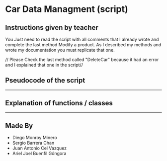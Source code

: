 # Car Data Managment (script)

## Instructions given by teacher 
You Just need to read the script with all comments that I already wrote and complete the last method Modify a product. As I described my methods and wrote my documentation you must replicate that one. 

// Please Check the last method called "DeleteCar" because it had an error and I explained that one in the script//

## Pseudocode of the script


        
--- 

## Explanation of functions / classes



--- 

## Made By
- Diego Monroy Minero
- Sergio Barrera Chan
- Juan Antonio Cel Vazquez
- Ariel Joel Buenfil Góngora